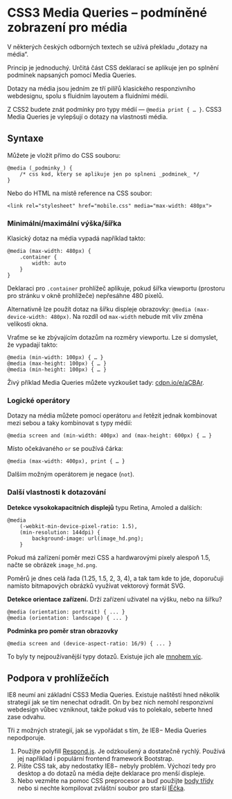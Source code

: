 CSS3 Media Queries – podmíněné zobrazení pro média
==================================================

V některých českých odborných textech se užívá překladu „dotazy na média“.

Princip je jednoduchý. Určitá část CSS deklarací se aplikuje jen po splnění podmínek napsaných pomocí Media Queries.

Dotazy na média jsou jedním ze tří pilířů klasického responzivního webdesignu, spolu s fluidním layoutem a fluidními médii.

Z CSS2 budete znát podmínky pro typy médií — `@media print { … }`. CSS3 Media Queries je vylepšují o dotazy na vlastnosti média.


Syntaxe
-------

Můžete je vložit přímo do CSS souboru:

	@media (_podminky_) {
		/* css kod, ktery se aplikuje jen po splneni _podminek_ */
	}

Nebo do HTML na místě reference na CSS soubor:

	<link rel="stylesheet" href="mobile.css" media="max-width: 480px">

### Minimální/maximální výška/šířka

Klasický dotaz na média vypadá například takto:

	@media (max-width: 480px) {
		.container {
			width: auto
		}
	}

Deklaraci pro `.container` prohlížeč aplikuje, pokud šířka viewportu (prostoru pro stránku v okně prohlížeče) nepřesáhne 480 pixelů.

Alternativně lze použít dotaz na šířku displeje obrazovky: `@media (max-device-width: 480px)`. Na rozdíl od `max-width` nebude mít vliv změna velikosti okna.

Vraťme se ke zbývajícím dotazům na rozměry viewportu. Lze si domyslet, že vypadají takto:

	@media (min-width: 100px) { … }
	@media (max-height: 100px) { … }
	@media (min-height: 100px) { … }

Živý příklad Media Queries můžete vyzkoušet tady: [cdpn.io/e/aCBAr](http://cdpn.io/e/aCBAr).

### Logické operátory

Dotazy na média můžete pomocí operátoru `and` řetězit jednak kombinovat mezi sebou a taky kombinovat s typy médií:

	@media screen and (min-width: 400px) and (max-height: 600px) { … }

Místo očekávaného `or` se používá čárka:

	@media (max-width: 400px), print { … }

Dalším možným operátorem je negace (`not`).

### Další vlastnosti k dotazování

**Detekce vysokokapacitních displejů** typu Retina, Amoled a dalších:

	@media
		(-webkit-min-device-pixel-ratio: 1.5),
		(min-resolution: 144dpi) {
			background-image: url(image_hd.png);
		}

Pokud má zařízení poměr mezi CSS a hardwarovými pixely alespoň 1.5, načte se obrázek `image_hd.png`.

Poměrů je dnes celá řada (1.25, 1.5, 2, 3, 4), a tak tam kde to jde, doporučuji namísto bitmapových obrázků využívat vektorový formát SVG.

**Detekce orientace zařízení.** Drží zařízení uživatel na výšku, nebo na šířku?

	@media (orientation: portrait) { ... }
	@media (orientation: landscape) { ... }

**Podmínka pro poměr stran obrazovky**

	@media screen and (device-aspect-ratio: 16/9) { ... }

To byly ty nejpoužívanější typy dotazů. Existuje jich ale [mnohem víc](http://www.opera.com/docs/specs/presto26/css/mediaqueries/).


Podpora v prohlížečích
----------------------

IE8 neumí ani základní CSS3 Media Queries. Existuje naštěstí hned několik strategií jak se tím nenechat odradit. On by bez nich nemohl responzivní webdesign vůbec vzniknout, takže pokud vás to polekalo, seberte hned zase odvahu.

Tři z možných strategií, jak se vypořádat s tím, že IE8− Media Queries nepodporuje.

1. Použijte polyfill [Respond.js](https://github.com/scottjehl/Respond). Je odzkoušený a dostatečně rychlý. Používá jej například i populární frontend framework Bootstrap.
2. Pište CSS tak, aby nedostatky IE8− nebyly problém. Výchozí tedy pro desktop a do dotazů na média dejte deklarace pro menší displeje.
3. Nebo vezměte na pomoc CSS preprocesor a buď použijte [body třídy](http://kratce.vzhurudolu.cz/post/49758753713/responzivni-mobile-first-s-pomoci-body-trid) nebo si nechte kompilovat zvláštní soubor pro starší [IÉčka](http://kratce.vzhurudolu.cz/post/42187934506/mobile-first-css).
